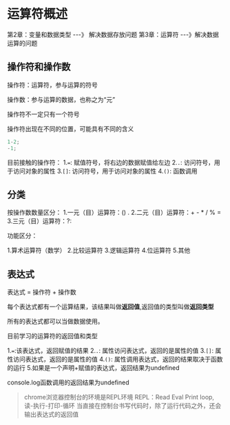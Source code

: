 # 运算符概述

第2章：变量和数据类型  ---》 解决数据存放问题
第3章：运算符 ---》解决数据运算的问题

## 操作符和操作数

操作符：运算符，参与运算的符号

操作数：参与运算的数据，也称之为“元”

操作符不一定只有一个符号

操作符出现在不同的位置，可能具有不同的含义

```js
1-2;
-1;
```
目前接触的操作符：
1.``` = ```: 赋值符号，将右边的数据赋值给左边
2.``` . ```: 访问符号，用于访问对象的属性
3.``` [] ```: 访问符号，用于访问对象的属性
4.``` () ```: 函数调用


## 分类

按操作数数量区分：
1.一元（目）运算符：() .
2.二元（目）运算符：+ - * / %  =
3.三元（目）运算符：?:

功能区分：

1.算术运算符（数学）
2.比较运算符
3.逻辑运算符
4.位运算符
5.其他


## 表达式

表达式 = 操作符 + 操作数

每个表达式都有一个运算结果，该结果叫做**返回值**,返回值的类型叫做**返回类型**

所有的表达式都可以当做数据使用。


目前学习的运算符的返回值和类型

1.``` = ```:该表达式，返回赋值的结果
2.``` . ```: 属性访问表达式，返回的是属性的值
3.``` [] ```: 属性访问表达式，返回的是属性的值
4.``` () ```: 属性调用表达式，返回的结果取决于函数的运行
5.如果是一个声明+赋值的表达式，返回结果为undefined



console.log函数调用的返回结果为undefined

> chrome浏览器控制台的环境是REPL环境
> REPL：Read Eval Print loop, 读-执行-打印-循环
> 当直接在控制台书写代码时，除了运行代码之外，还会输出表达式的返回值
> 
